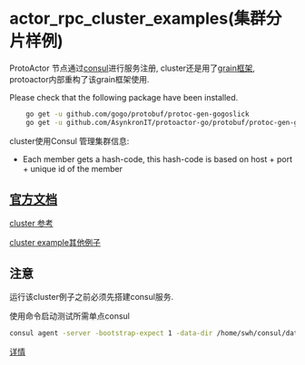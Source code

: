 # actor_rpc_cluster_examples(集群分片样例)

ProtoActor 节点通过[consul](https://github.com/hashicorp/consul)进行服务注册, 
cluster还是用了[grain框架](https://github.com/dianbaer/grain), protoactor内部重构了该grain框架使用.


Please check that the following package have been installed.
```bash
    go get -u github.com/gogo/protobuf/protoc-gen-gogoslick
    go get -u github.com/AsynkronIT/protoactor-go/protobuf/protoc-gen-gograin
```

cluster使用Consul 管理集群信息:
- Each member gets a hash-code, this hash-code is based on host + port + unique id of the member

## [官方文档](proto.actor/docs/grains#proto-cluster)

[cluster 参考](https://blog.csdn.net/TIGER_XC/article/details/86129995)

[cluster example其他例子](https://github.com/gviedma/cluster-examples)

## 注意

运行该cluster例子之前必须先搭建consul服务. 

使用命令启动测试所需单点consul
```bash
consul agent -server -bootstrap-expect 1 -data-dir /home/swh/consul/data -node=s1 -bind=192.168.1.89 -client 0.0.0.0
```
[详情](../../../doc/consul.md)